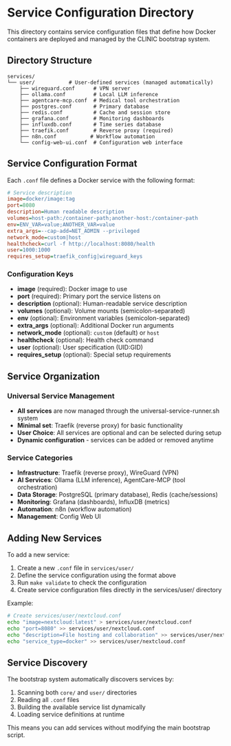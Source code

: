# Service Configuration Directory

This directory contains service configuration files that define how Docker containers are deployed and managed by the CLINIC bootstrap system.

## Directory Structure

```
services/
└── user/           # User-defined services (managed automatically)
    ├── wireguard.conf      # VPN server
    ├── ollama.conf         # Local LLM inference
    ├── agentcare-mcp.conf  # Medical tool orchestration
    ├── postgres.conf       # Primary database
    ├── redis.conf          # Cache and session store
    ├── grafana.conf        # Monitoring dashboards
    ├── influxdb.conf       # Time series database
    ├── traefik.conf        # Reverse proxy (required)
    ├── n8n.conf           # Workflow automation
    └── config-web-ui.conf  # Configuration web interface
```

## Service Configuration Format

Each `.conf` file defines a Docker service with the following format:

```ini
# Service description
image=docker/image:tag
port=8080
description=Human readable description
volumes=host-path:/container-path;another-host:/container-path
env=ENV_VAR=value;ANOTHER_VAR=value
extra_args=--cap-add=NET_ADMIN --privileged
network_mode=custom|host
healthcheck=curl -f http://localhost:8080/health
user=1000:1000
requires_setup=traefik_config|wireguard_keys
```

### Configuration Keys

- **image** (required): Docker image to use
- **port** (required): Primary port the service listens on
- **description** (optional): Human-readable service description
- **volumes** (optional): Volume mounts (semicolon-separated)
- **env** (optional): Environment variables (semicolon-separated)
- **extra_args** (optional): Additional Docker run arguments
- **network_mode** (optional): `custom` (default) or `host`
- **healthcheck** (optional): Health check command
- **user** (optional): User specification (UID:GID)
- **requires_setup** (optional): Special setup requirements

## Service Organization

### Universal Service Management
- **All services** are now managed through the universal-service-runner.sh system
- **Minimal set**: Traefik (reverse proxy) for basic functionality
- **User Choice**: All services are optional and can be selected during setup
- **Dynamic configuration** - services can be added or removed anytime

### Service Categories
- **Infrastructure**: Traefik (reverse proxy), WireGuard (VPN)
- **AI Services**: Ollama (LLM inference), AgentCare-MCP (tool orchestration)
- **Data Storage**: PostgreSQL (primary database), Redis (cache/sessions)
- **Monitoring**: Grafana (dashboards), InfluxDB (metrics)
- **Automation**: n8n (workflow automation)
- **Management**: Config Web UI

## Adding New Services

To add a new service:

1. Create a new `.conf` file in `services/user/`
2. Define the service configuration using the format above
3. Run `make validate` to check the configuration
4. Create service configuration files directly in the services/user/ directory

Example:
```bash
# Create services/user/nextcloud.conf
echo "image=nextcloud:latest" > services/user/nextcloud.conf
echo "port=8080" >> services/user/nextcloud.conf
echo "description=File hosting and collaboration" >> services/user/nextcloud.conf
echo "service_type=docker" >> services/user/nextcloud.conf
```

## Service Discovery

The bootstrap system automatically discovers services by:

1. Scanning both `core/` and `user/` directories
2. Reading all `.conf` files
3. Building the available service list dynamically
4. Loading service definitions at runtime

This means you can add services without modifying the main bootstrap script.
